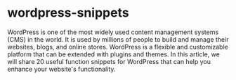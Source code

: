 # wordpress-snippets

WordPress is one of the most widely used content management systems (CMS) in the world. It is used by millions of people to build and manage their websites, blogs, and online stores. WordPress is a flexible and customizable platform that can be extended with plugins and themes. In this article, we will share 20 useful function snippets for WordPress that can help you enhance your website's functionality.
